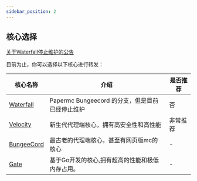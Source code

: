 ```yaml
---
sidebar_position: 2
---
```


## 核心选择

[关于Waterfall停止维护的公告](https://forums.papermc.io/threads/announcing-the-end-of-life-of-waterfall.1088/)

目前为止，你可以选择以下核心进行转发：

|核心名称|介绍|是否推荐|
|---|---|---|
|[Waterfall](https://papermc.io/software/waterfall)|Papermc Bungeecord 的分支，但是目前已经停止维护 | 否 |
|[Velocity](https://papermc.io/software/velocity)|新生代代理端核心，拥有高安全性和高性能 |非常推荐|
|[BungeeCord](https://github.com/SpigotMC/BungeeCord)|最古老的代理端核心，甚至有网页版mc的核心| - |
|[Gate](https://gate.minekube.com/)|基于Go开发的核心,拥有超高的性能和极低内存占用。| - |
